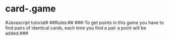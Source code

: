 # card-.game
#Javascript tutorial#
##Rules:##
###-To get points in this game you have to find pairs of identical cards, each time you find a pair a point will be added.###

